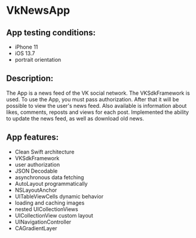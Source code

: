 # VkNewsApp

**App testing conditions:**
-----------------------------------
- iPhone 11
- iOS 13.7
- portrait orientation

**Description:**
-----------------------------------
The App is a news feed of the VK social network. The VKSdkFramework is used. To use the App, you must pass authorization. After that it will be possible to view the user's news feed. Also available is information about likes, comments, reposts and views for each post. Implemented the ability to update the news feed, as well as download old news.

**App features:**
-----------------------------------
- Clean Swift architecture
- VKSdkFramework
- user authorization
- JSON Decodable
- asynchronous data fetching
- AutoLayout programmatically
- NSLayoutAnchor
- UITableViewCells dynamic behavior
- loading and caching images
- nested UICollectionViews
- UICollectionView custom layout
- UINavigationController
- CAGradientLayer
